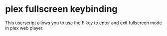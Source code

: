 # plex fullscreen keybinding
This userscript allows you to use the F key to enter and exit fullscreen mode in plex web player.
